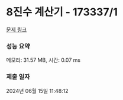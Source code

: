# 8진수 계산기 - 173337/1 

[문제 링크](https://level.goorm.io/exam/173337/8%EC%A7%84%EC%88%98-%EA%B3%84%EC%82%B0%EA%B8%B0/quiz/1) 

### 성능 요약

메모리: 31.57 MB, 시간: 0.07 ms

### 제출 일자

2024년 06월 15일 11:48:12


